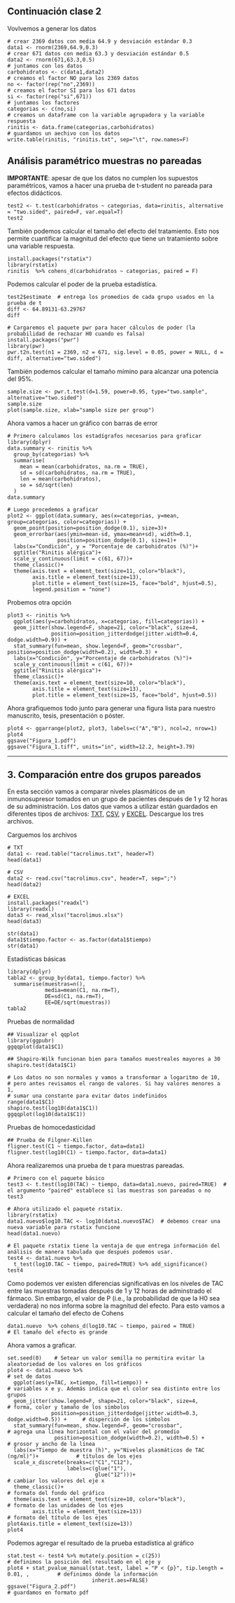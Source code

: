 ## Continuación clase 2

Vovlvemos a generar los datos
```
# crear 2369 datos con media 64.9 y desviación estándar 0.3
data1 <- rnorm(2369,64.9,0.3)
# crear 671 datos con media 63.3 y desviación estándar 0.5
data2 <- rnorm(671,63.3,0.5)
# juntamos con los datos
carbohidratos <- c(data1,data2)
# creamos el factor NO para los 2369 datos 
no <- factor(rep("no",2369))
# creamos el factor SI para los 671 datos 
si <- factor(rep("si",671))
# juntamos los factores
categorias <- c(no,si)
# creamos un dataframe con la variable agrupadora y la variable respuesta
rinitis <- data.frame(categorias,carbohidratos)
# guardamos un aechivo con los datos
write.table(rinitis, "rinitis.txt", sep="\t", row.names=F)
```

## Análisis paramétrico muestras no pareadas

**IMPORTANTE**: apesar de que los datos no cumplen los supuestos paramétricos, vamos a hacer una prueba de t-student no pareada para efectos didácticos.
```
test2 <- t.test(carbohidratos ~ categorias, data=rinitis, alternative = "two.sided", paired=F, var.equal=T)
test2
```

También podemos calcular el tamaño del efecto del tratamiento. Esto nos permite cuantificar la magnitud del efecto que tiene un tratamiento sobre una variable respuesta.
```
install.packages("rstatix")
library(rstatix)
rinitis  %>% cohens_d(carbohidratos ~ categorias, paired = F)
```

Podemos calcular el poder de la prueba estadística.
```
test2$estimate  # entrega los promedios de cada grupo usados en la prueba de t
diff <- 64.89131-63.29767
diff

# Cargaremos el paquete pwr para hacer cálculos de poder (la probabilidad de rechazar H0 cuando es falsa)
install.packages("pwr")
library(pwr)
pwr.t2n.test(n1 = 2369, n2 = 671, sig.level = 0.05, power = NULL, d = diff, alternative="two.sided")
```

También podemos calcular el tamaño mímino para alcanzar una potencia del 95%.
```
sample.size <- pwr.t.test(d=1.59, power=0.95, type="two.sample", alternative="two.sided")
sample.size
plot(sample.size, xlab="sample size per group")
```

Ahora vamos a hacer un gráfico con barras de error
```
# Primero calculamos los estadígrafos necesarios para graficar
library(dplyr)
data.summary <- rinitis %>%
  group_by(categorias) %>%
  summarise(
    mean = mean(carbohidratos, na.rm = TRUE),
    sd = sd(carbohidratos, na.rm = TRUE),
    len = mean(carbohidratos),
    se = sd/sqrt(len)
  )
data.summary

# Luego procedemos a graficar
plot2 <- ggplot(data.summary, aes(x=categorias, y=mean, group=categorias, color=categorias)) + 
  geom_point(position=position_dodge(0.1), size=3)+
  geom_errorbar(aes(ymin=mean-sd, ymax=mean+sd), width=0.1,
                position=position_dodge(0.1), size=1)+
  labs(x="Condición", y = "Porcentaje de carbohidratos (%)")+
  ggtitle("Rinitis alérgica")+
  scale_y_continuous(limit = c(61, 67))+
  theme_classic()+
  theme(axis.text = element_text(size=11, color="black"),
        axis.title = element_text(size=13),
        plot.title = element_text(size=15, face="bold", hjust=0.5),
        legend.position = "none")
```

Probemos otra opción
```
plot3 <- rinitis %>%
  ggplot(aes(y=carbohidratos, x=categorias, fill=categorias)) +
  geom_jitter(show.legend=F, shape=21, color="black", size=4, 
              position=position_jitterdodge(jitter.width=0.4, dodge.width=0.9)) +
  stat_summary(fun=mean, show.legend=F, geom="crossbar", position=position_dodge(width=0.2), width=0.3) + 
  labs(x="Condición", y="Porcentaje de carbohidratos (%)")+
  scale_y_continuous(limit = c(61, 67))+
  ggtitle("Rinitis alérgica")+
  theme_classic()+
  theme(axis.text = element_text(size=10, color="black"),
        axis.title = element_text(size=13),
        plot.title = element_text(size=15, face="bold", hjust=0.5))
```

Ahora grafiquemos todo junto para generar una figura lista para nuestro manuscrito, tesis, presentación o póster.
```
plot4 <- ggarrange(plot2, plot3, labels=c("A","B"), ncol=2, nrow=1)
plot4
ggsave("Figura_1.pdf")
ggsave("Figura_1.tiff", units="in", width=12.2, height=3.79)
```

---

## 3. Comparación entre dos grupos pareados

En esta sección vamos a comparar niveles plasmáticos de un inmunosupresor tomados en un grupo de pacientes después de 1 y 12 horas de su administración.
Los datos  que vamos a utilizar están guardados en diferentes tipos de archivos: [TXT](https://github.com/BioCastaneda/Inverskin/blob/main/archivos/tacrolimus.txt), [CSV](https://github.com/BioCastaneda/Inverskin/blob/main/archivos/tacrolimus.csv), y [EXCEL](https://github.com/BioCastaneda/Inverskin/blob/main/archivos/tacrolimus.xlsx). Descargue los tres archivos.

Carguemos los archivos
```
# TXT
data1 <- read.table("tacrolimus.txt", header=T)
head(data1)

# CSV
data2 <- read.csv("tacrolimus.csv", header=T, sep=";")
head(data2)

# EXCEL
install.packages("readxl")
library(readxl)
data3 <- read_xlsx("tacrolimus.xlsx")  
head(data3)

str(data1)
data1$tiempo.factor <- as.factor(data1$tiempo)
str(data1)
```

Estadísticas básicas
```
library(dplyr)
tabla2 <- group_by(data1, tiempo.factor) %>%
  summarise(muestras=n(),
            media=mean(C1, na.rm=T),
            DE=sd(C1, na.rm=T),
            EE=DE/sqrt(muestras))
tabla2
```

Pruebas de normalidad
```
## Visualizar el qqplot
library(ggpubr)
ggqqplot(data1$C1)

## Shapiro-Wilk funcionan bien para tamaños muestreales mayores a 30
shapiro.test(data1$C1)

# Los datos no son normales y vamos a transformar a logaritmo de 10,
# pero antes revisamos el rango de valores. Si hay valores menores a 1,
# sumar una constante para evitar datos indefinidos
range(data1$C1)
shapiro.test(log10(data1$C1))
ggqqplot(log10(data1$C1))
```

Pruebas de homocedasticidad
```
## Prueba de Filgner-Killen
fligner.test(C1 ~ tiempo.factor, data=data1)
fligner.test(log10(C1) ~ tiempo.factor, data=data1)
```

Ahora realizaremos una prueba de t para muestras pareadas.
```
# Primero con el paquete básico
test3 <- t.test(log10(TAC) ~ tiempo, data=data1.nuevo, paired=TRUE)  # el argumento "paired" establece si las muestras son pareadas o no
test3

# Ahora utilizado el paquete rstatix.
library(rstatix)
data1.nuevo$log10.TAC <- log10(data1.nuevo$TAC)  # debemos crear una nueva variable para rstatix funcione
head(data1.nuevo)

# El paquete rstatix tiene la ventaja de que entrega información del análisis de manera tabulada que después podemos usar.
test4 <- data1.nuevo %>%
  t_test(log10.TAC ~ tiempo, paired=TRUE) %>% add_significance()
test4
```

Como podemos ver existen diferencias significativas en los niveles de TAC entre las muestras tomadas después de 1 y 12 horas de adminstrado el fármaco.
Sin embargo, el valor de P (i.e., la probabilidad de que la H0 sea verdadera) no nos informa sobre la magnitud del efecto. Para esto vamos a calcular
el tamaño del efecto de Cohens
```
data1.nuevo  %>% cohens_d(log10.TAC ~ tiempo, paired = TRUE)
# El tamaño del efecto es grande
```

Ahora vamos a graficar.
```
set.seed(0)    # Setear un valor semilla no permitira evitar la aleatoriedad de los valores en los gráficos
plot4 <- data1.nuevo %>%                                                              # set de datos
  ggplot(aes(y=TAC, x=tiempo, fill=tiempo)) +                                         # variables x e y. Además indica que el color sea distinto entre los grupos
  geom_jitter(show.legend=F, shape=21, color="black", size=4,                         # forma, color y tamaño de los símbolos
              position=position_jitterdodge(jitter.width=0.3, dodge.width=0.5)) +     # disperción de los símbolos
  stat_summary(fun=mean, show.legend=F, geom="crossbar",                              # agrega una línea horizontal con el valor del promedio
               position=position_dodge(width=0.2), width=0.5) +                       # grosor y ancho de la línea
  labs(x="Tiempo de muestra (h)", y="Niveles plasmáticos de TAC (ng/ml)")+            # títulos de los ejes
  scale_x_discrete(breaks=c("C1","C12"),  
                   labels=c(glue("1"),
                            glue("12")))+                                             # cambiar los valores del eje x
  theme_classic()+                                                                    # formato del fondo del gráfico
  theme(axis.text = element_text(size=10, color="black"),                             # formato de las unidades de los ejes
        axis.title = element_text(size=13))                                           # formato del título de los ejes
plot4axis.title = element_text(size=13))
plot4
```

Podemos agregar el resultado de la prueba estadística al gráfico
```
stat.test <- test4 %>% mutate(y.position = c(25))                                     # definimos la posición del resultado en el eje y
plot4 + stat_pvalue_manual(stat.test, label = "P < {p}", tip.length = 0.01, ,         # definimos dónde la información
                           inherit.aes=FALSE)
ggsave("Figura_2.pdf")                                                                # guardamos en formato pdf
```




















